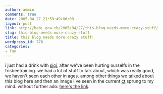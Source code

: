 ```yaml
---
author: admin
comments: true
date: 2005-04-27 21:59:49+00:00
layout: post
link: http://habi.gna.ch/2005/04/27/this-blog-needs-more-crazy-stuff/
slug: this-blog-needs-more-crazy-stuff
title: this blog needs more crazy stuff!
wordpress_id: 778
categories:
- fun
---
```



i just had a drink with [sigi](http://www.slf.ch/staff/pers-home/sigrist/sigrist-en.html), after we've been hurting ourselfs in the frisbeetraining. we had a lot of stuff to talk about, which was really good, we haven't seen each other in ages. among other things we talked about this blog here and then an image i've seen in the current [ct](http://heise.de/ct) sprung to my mind. without further ado: [here's the link](http://www.heise.de/ct/schlagseite/05/09/).

